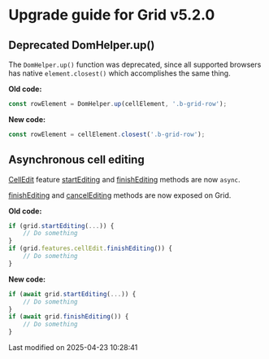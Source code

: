 # Upgrade guide for Grid v5.2.0

## Deprecated DomHelper.up()

The `DomHelper.up()` function was deprecated, since all supported browsers has native `element.closest()` which 
accomplishes the same thing.

**Old code:**

```javascript
const rowElement = DomHelper.up(cellElement, '.b-grid-row');
```

**New code:**

```javascript
const rowElement = cellElement.closest('.b-grid-row');
```

## Asynchronous cell editing

[CellEdit](#Grid/feature/CellEdit) feature [startEditing](#Grid/feature/CellEdit#function-startEditing) and
[finishEditing](#Grid/feature/CellEdit#function-finishEditing) methods are now `async`.

[finishEditing](#Grid/feature/CellEdit#function-finishEditing) and
[cancelEditing](#Grid/feature/CellEdit#function-cancelEditing) methods are now exposed on Grid.

**Old code:**

```javascript
if (grid.startEditing(...)) {
    // Do something
}
if (grid.features.cellEdit.finishEditing()) {
    // Do something
}
```

**New code:**

```javascript
if (await grid.startEditing(...)) {
    // Do something
}
if (await grid.finishEditing()) {
    // Do something
}
```


<p class="last-modified">Last modified on 2025-04-23 10:28:41</p>